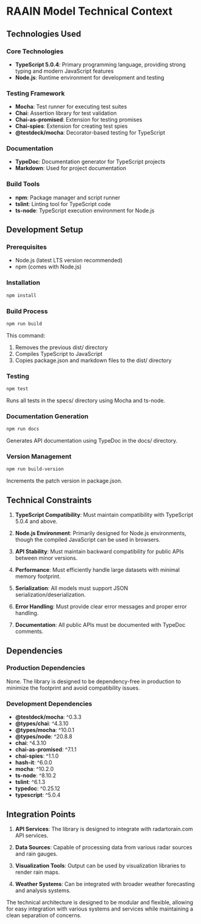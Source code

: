 # RAAIN Model Technical Context

## Technologies Used

### Core Technologies
- **TypeScript 5.0.4**: Primary programming language, providing strong typing and modern JavaScript features
- **Node.js**: Runtime environment for development and testing

### Testing Framework
- **Mocha**: Test runner for executing test suites
- **Chai**: Assertion library for test validation
- **Chai-as-promised**: Extension for testing promises
- **Chai-spies**: Extension for creating test spies
- **@testdeck/mocha**: Decorator-based testing for TypeScript

### Documentation
- **TypeDoc**: Documentation generator for TypeScript projects
- **Markdown**: Used for project documentation

### Build Tools
- **npm**: Package manager and script runner
- **tslint**: Linting tool for TypeScript code
- **ts-node**: TypeScript execution environment for Node.js

## Development Setup

### Prerequisites
- Node.js (latest LTS version recommended)
- npm (comes with Node.js)

### Installation
```bash
npm install
```

### Build Process
```bash
npm run build
```
This command:
1. Removes the previous dist/ directory
2. Compiles TypeScript to JavaScript
3. Copies package.json and markdown files to the dist/ directory

### Testing
```bash
npm test
```
Runs all tests in the specs/ directory using Mocha and ts-node.

### Documentation Generation
```bash
npm run docs
```
Generates API documentation using TypeDoc in the docs/ directory.

### Version Management
```bash
npm run build-version
```
Increments the patch version in package.json.

## Technical Constraints

1. **TypeScript Compatibility**: Must maintain compatibility with TypeScript 5.0.4 and above.

2. **Node.js Environment**: Primarily designed for Node.js environments, though the compiled JavaScript can be used in browsers.

3. **API Stability**: Must maintain backward compatibility for public APIs between minor versions.

4. **Performance**: Must efficiently handle large datasets with minimal memory footprint.

5. **Serialization**: All models must support JSON serialization/deserialization.

6. **Error Handling**: Must provide clear error messages and proper error handling.

7. **Documentation**: All public APIs must be documented with TypeDoc comments.

## Dependencies

### Production Dependencies
None. The library is designed to be dependency-free in production to minimize the footprint and avoid compatibility issues.

### Development Dependencies
- **@testdeck/mocha**: ^0.3.3
- **@types/chai**: ^4.3.10
- **@types/mocha**: ^10.0.1
- **@types/node**: ^20.8.8
- **chai**: ^4.3.10
- **chai-as-promised**: ^7.1.1
- **chai-spies**: ^1.1.0
- **hash-it**: ^6.0.0
- **mocha**: ^10.2.0
- **ts-node**: ^8.10.2
- **tslint**: ^6.1.3
- **typedoc**: ^0.25.12
- **typescript**: ^5.0.4

## Integration Points

1. **API Services**: The library is designed to integrate with radartorain.com API services.

2. **Data Sources**: Capable of processing data from various radar sources and rain gauges.

3. **Visualization Tools**: Output can be used by visualization libraries to render rain maps.

4. **Weather Systems**: Can be integrated with broader weather forecasting and analysis systems.

The technical architecture is designed to be modular and flexible, allowing for easy integration with various systems and services while maintaining a clean separation of concerns.
